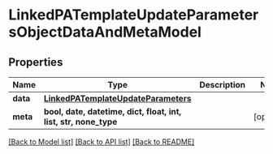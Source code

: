 # LinkedPATemplateUpdateParametersObjectDataAndMetaModel


## Properties
Name | Type | Description | Notes
------------ | ------------- | ------------- | -------------
**data** | [**LinkedPATemplateUpdateParameters**](LinkedPATemplateUpdateParameters.md) |  | 
**meta** | **bool, date, datetime, dict, float, int, list, str, none_type** |  | [optional] 

[[Back to Model list]](../README.md#documentation-for-models) [[Back to API list]](../README.md#documentation-for-api-endpoints) [[Back to README]](../README.md)


